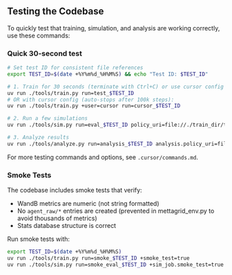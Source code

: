## Testing the Codebase

To quickly test that training, simulation, and analysis are working correctly, use these commands:

### Quick 30-second test

```bash
# Set test ID for consistent file references
export TEST_ID=$(date +%Y%m%d_%H%M%S) && echo "Test ID: $TEST_ID"

# 1. Train for 30 seconds (terminate with Ctrl+C) or use cursor config for auto-stop
uv run ./tools/train.py run=test_$TEST_ID
# OR with cursor config (auto-stops after 100k steps):
uv run ./tools/train.py +user=cursor run=cursor_$TEST_ID

# 2. Run a few simulations
uv run ./tools/sim.py run=eval_$TEST_ID policy_uri=file://./train_dir/test_$TEST_ID/checkpoints device=cpu sim=navigation

# 3. Analyze results
uv run ./tools/analyze.py run=analysis_$TEST_ID analysis.policy_uri=file://./train_dir/test_$TEST_ID/checkpoints analysis.eval_db_uri=./train_dir/eval_$TEST_ID/stats.db
```

For more testing commands and options, see `.cursor/commands.md`.

### Smoke Tests

The codebase includes smoke tests that verify:

- WandB metrics are numeric (not string formatted)
- No `agent_raw/*` entries are created (prevented in mettagrid_env.py to avoid thousands of metrics)
- Stats database structure is correct

Run smoke tests with:

```bash
export TEST_ID=$(date +%Y%m%d_%H%M%S)
uv run ./tools/train.py run=smoke_$TEST_ID +smoke_test=true
uv run ./tools/sim.py run=smoke_eval_$TEST_ID +sim_job.smoke_test=true policy_uri=file://./train_dir/smoke_$TEST_ID/checkpoints device=cpu
```
